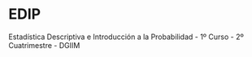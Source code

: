# EDIP
Estadística Descriptiva e Introducción a la Probabilidad - 1º Curso - 2º Cuatrimestre - DGIIM
